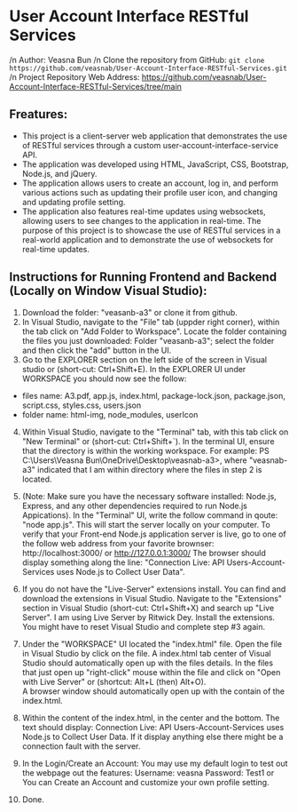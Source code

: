 # User Account Interface RESTful Services
/n Author: Veasna Bun
/n Clone the repository from GitHub: `git clone https://github.com/veasnab/User-Account-Interface-RESTful-Services.git`
/n Project Repository Web Address: https://github.com/veasnab/User-Account-Interface-RESTful-Services/tree/main

## Freatures:
- This project is a client-server web application that demonstrates the use of RESTful services through a custom user-account-interface-service API.
- The application was developed using HTML, JavaScript, CSS, Bootstrap, Node.js, and jQuery. 
- The application allows users to create an account, log in, and perform various actions such as updating their profile user icon, and changing and updating profile setting. 
- The application also features real-time updates using websockets, allowing users to see changes to the application in real-time. The purpose of this project is to showcase the use of RESTful services in a real-world application and to demonstrate the use of websockets for real-time updates.
	
## Instructions for Running Frontend and Backend (Locally on Window Visual Studio): 
1. Download the folder: "veasanb-a3" or clone it from github.
2. In Visual Studio, navigate to the "File" tab (uppder right corner), within the tab click on "Add Folder to Workspace". Locate the folder containing the files you just downloaded: Folder "veasanb-a3"; select the folder and then click the "add" button in the UI.
3. Go to the EXPLORER section on the left side of the screen in Visual studio or (short-cut: Ctrl+Shift+E). In the EXPLORER UI under WORKSPACE you should now see the follow:
* files name: A3.pdf, app.js, index.html, package-lock.json, package.json, script.css, styles.css, users.json
* folder name: html-img, node_modules, userIcon


4. Within Visual Studio, navigate to the "Terminal" tab, with this tab click on "New Terminal" or (short-cut: Ctrl+Shift+`). 
In the terminal UI, ensure that the directory is within the working workspace. 
For example: PS C:\Users\Veasna Bun\OneDrive\Desktop\veasnab-a3>, 
where "veasnab-a3" indicated that I am within directory where the files in step 2 is located.

5. (Note: Make sure you have the necessary software installed: Node.js, Express, and any other dependencies required to run Node.js Appications).
In the "Terminal" UI, write the follow command in qoute: "node app.js". This will start the server locally on your computer.
To verify that your Front-end Node.js application server is live, go to one of the follow web address from your favorite brownser: 
http://localhost:3000/ or http://127.0.0.1:3000/
The browser should display something along the line: "Connection Live: API Users-Account-Services uses Node.js to Collect User Data".

6. If you do not have the "Live-Server" extensions install. You can find and download the extensions in Visual Studio. 
Navigate to the "Extensions" section in Visual Studio (short-cut: Ctrl+Shift+X) and search up "Live Server". I am using Live Server by Ritwick Dey. 
Install the extensions. You might have to reset Visual Studio and complete step #3 again.

7. Under the "WORKSPACE" UI located the "index.html" file. Open the file in Visual Studio by click on the file. 
A index.html tab center of Visual Studio should automatically open up with the files details. 
In the files that just open up "right-click" mouse within the file and click on "Open with Live Server" or (shortcut: Alt+L (then) Alt+O).   
A browser window should automatically open up with the contain of the index.html.

8. Within the content of the index.html, in the center and the bottom. 
The text should display: Connection Live: API Users-Account-Services uses Node.js to Collect User Data. 
If it display anything else there might be a connection fault with the server.
9. In the Login/Create an Account: 
You may use my default login to test out the webpage out the features:
Username: veasna Password: Test1 or You can Create an Account and customize your own profile setting.

10. Done.


	
	 
	
	
	 

